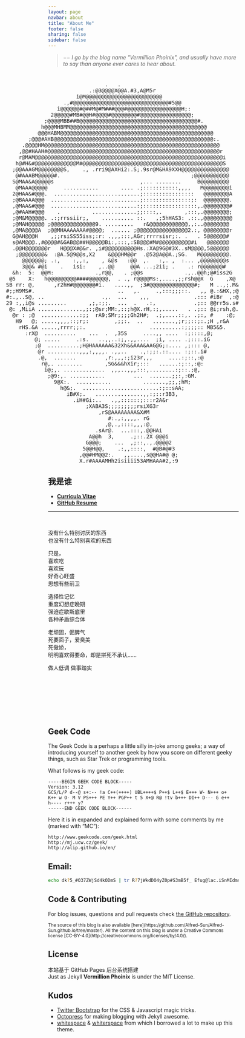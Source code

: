 ```yaml
---
layout: page
navbar: about
title: "About Me"
footer: false
sharing: false
sidebar: false
---
```


> _&minus;&minus; I go by the blog name "Vermillion Phoinix", and usually have more to say than anyone ever cares to hear about._


<div id="avater" class="avater" style="float:right;margin-top:10px;">
	<pre>
                                 .   .
                            .:@3@@@@X@@A.#3,A@M5r
                        i@M@@@@@@@@@@@@@@@@@@@@@@@@
                    .,#@@@@@@@@@@@@@@@@@@@@@@@@@@@@@@#5@@
                  i@@@@@@#@##M@#M###@@@#@@@@@@@@@@@@@@@@@H;:
                2@@@@@#MB#@@H#@@@@#@@@@@@@@#@@@@@@@@@@@@@@@@;
              ;@@@@MBB##B@@@@@@@@@@@@@@@@@@@@@@@@@@@@@@@@@@@@@#.
             h@@@MHBMM@@@@@@@@@@@@@@@@@@@@@@@@@@@@@@@@@@@@@@@@@@@
            @@@HABM@@@@@@@@@@@@@@@@@@@@@@@@@@@@@@@@@@@@@@@@@@@@@@@@
         ;@@@#AHB@@@@@@@@@@@@@@@@@@@@@@@@@@@@@@@@@@@@@@@@@@@@@@@@@@:.
       .@@@@HM@@@@@@@@@@@@@@@@@@@@@@@@@@@@@@@@@@@@@@@@@@@@@@@@@@@@@@@
      ,@@#HAAH#@@@@@@@@@@@@@@@@@@@@@@@@@@@@@@@@@@@@@@@@@@@@@@@@@@@@@@r
      r@MAM@@@@@@@@@@@@@@@@@@@@@@@@@@@@@@@@@@@@@@@@@@@@@@@@@@@@@@@@@@@i
     h@#H&#@@@@@@@@@@@@@M#@@@@@@@@@@@@@@@@@@@@@@@@@@@@@@@@@@@@@@@@@@@@S
    ;@@AAAGM@@@@@@@@S,    ., .rri9@AXHi2:.S;.9sr@M&HA9XXH@@@@@@@@@@@@@@@
     @#AAABM@@@@@#.                                         ;@@@@@@@@@@@
    S@MAA&A@@@@@s                           ,... ........     B@@@@@@@@@
     @MAAA@@@@@     ...........       .... .;:::::::::::,,,,   M@@@@@@@@i
    2@HAA&#@@@.  ...........................;::::::::::::::::   @@@@@@@@A
    ;@BAAAA@@@  ............................;:::::::::::::::;:  @@@@@@@@.
    ,@MAA&#@@@  ...........................:;:::::::::::::::::,.@@@@@@@@#
    ,@#AAH#@@@    .          ..............;;::::,.       ,:::,.@@@@@@@@;
    ;@M&M@@@@@. .:;rrssiir;,    .......... ::.   ,;5hHAS3: .::.,@@@@@@@@@
    ;@MAH@@@@@ ;@@@@@@@@@@@@@@9. .........   r&@@@@@@@@@@@@,,:..@@@@@@@@
    ,@MA@@@@A  ;@@MHAAAAAAA#@@@@;  ...... ;@@@@@@@@@@@@@@@@2.:, @@@@@@@@r
    G@AH@@@H    ,;;rsiSS55iss;:r: .,,,:::,AGr;rrrrsisr;:. .   . 5@@@@@@#
    s@AM@@@.,#@@@@#&GAB@@##H@@@@@Bi:,:::,:SB@@@#M#@@@@@@@@@@#i   @@@@@@@
    .@@H@@@@@@@r   H@@@X#@&r. ,i#@@@@@@@@@@Hs.:XA@9G@#3X..sM@@@@,5@@@@@@
     ;@@@@@@@@&  :@A.5@9@@s,X2    &@@@HM@@r  .@52@A@@A.;SG.   M@@@@@@@@@.
       @@@@@@@; .:,    :,,:,    , &@s   :@@  ,.   :,. ,  :... ,@@@@@@@@s
       3@@& #@i    .   isi:    ,..@@     @@A ...;2ii; .    .: r@@@@@@@#
    &h:  5:  @@M:             .,r@@,   . ;@@s             .,..@@h;@#iss2G
   @5    X:   h@@@@@@@@@####@@@@@@,  . ., r@@@@Ms:,....,;;rsh@@X  G    ,X@
  SB rr: @,      ,r2hH#@@@@@@@#i.   ....,,  ;3#@@@@@@@@@@@@@@#;   M ..,;.M&
  #;;H9MS#.                          ..   ,.     .,:::;;;::.   ,, @.:&HX,;@
  #:.,..S@, ..                  .,.  ...    ,,,              .::: #iBr  ,:@
  29 :,,i@s .........       ,;,:;;.  ...  .   .:,            .;:: @@rr5s.s#
   @: ,MiiA ..............,;:;@sr;MM:,::;h@X.rH,:;,.....   . .;:: @i;rsh,@.
    @r : ;@  ............:;;  rA9;SMr;;;;Gh2H#;  .;,....::,. .;:, #    :@;
     H9   @; .....,,,,::;r;:        ,;;:.  ..   .......,;r;;::;:.;H ,r&A
      rHS.&A .....,rrrr;;:.                    ..........:;;;;:: MB5&5.
        :rX@  ..........    ...  .  ,35S     ....,, ....  :;::::,@;
           @; .....     .:s.   ..,,..:;,.,,....  ;i, .... .;:::.iG
           ;@  ..........;H@HAAAAAA&32Xh&&AAA&AAG@G;:.... ,;::: @,
            @r ..........,,,:,,,,. .,,..    .,:;;:.::.... :;::.i#
            .@,  .......         ,r:,,,:;i23r,,,     ....:;::,:@
             r@,. ........       ,SG&&&hXir;:::   ......:;::,:@:
              i@;,. .............  ,,,..,,,:::,........:;::.;@,
               ;@9:,. ...........         ...  .......;;:,:GM.
                 9@X:.  ...........          .......,;;,;hM;
                   h@&;.  ........................:;::sAA;
                     iB#X;.   ...............,,:;::r3B3,
                       .iH#Gi:..   .,,::::::;:::r2A&r
                           ;XABA3S;;;;;;;;;rsiXG3r
                               ,rS@AAAAAAAA&X#M
                                  #:.,:,,,,. rG
                                 ,@,.,::::,,,:@,
                              .sAr@.  ...:::,.@@HAi
                            A@@h  3,     .;::.2X @@@i
                           G@@@;    ...  ,;::,.,.@@@@2
                          5@@H@@,    .:,,::::,  #@B#@#3
                         ,@@#HM@@2:.   ,,....,s@@HA#@ @;
                         X.r#AAAAMHh2isiiii53AMHAAA#2,:9
	</pre>
</div>



## **我是谁**

- [**Curricula Vitae**]()   
- [**GitHub Resume**](http://resume.github.io/?alfred-sun)


- - - - - - -

<br/>

没有什么特别讨厌的东西  
也没有什么特别喜欢的东西

只是，  
喜欢吃  
喜欢玩  
好奇心旺盛  
思想有些前卫

选择性记忆  
重度幻想症晚期  
强迫症歇斯底里  
各种矛盾综合体

老顽固，倔脾气  
死要面子，爱臭美  
死傲娇，  
明明喜欢得要命，却是拼死不承认……

做人低调 做事踏实

<br/><br/><br/><br/><br/><br/>


## **Geek Code**

The Geek Code is a perhaps a little silly in-joke among geeks; a way of introducing yourself to another geek by how you score on different geeky things, such as Star Trek or programming tools.

What follows is my geek code:

	-----BEGIN GEEK CODE BLOCK-----
	Version: 3.12
	GCS/L/P d--@ s+:-- !a C++(++++) UBL++++$ P++$ L++$ E+++ W- N+++ o+
	K++ w O- M V PS+++ PE Y++ PGP++ t 5 X+@ R@ !tv b+++ DI++ D--- G e++ 
	h---- r+++ y?
	------END GEEK CODE BLOCK------

Here it is in expanded and explained form with some comments by me (marked with “MC”):

	http://www.geekcode.com/geek.html
	http://mj.ucw.cz/geek/
	http://alip.github.io/en/



## **Email:**

```sh
echo dk?5_#O37ZWjSd4kODmS | tr R?7jWkdDO4yZ0p#S3mB5f_ Efug@lac.iSnMIdmsoZr%e
```

<!--**Octostrap3** started because I really wanted to use Bootstrap while posting
[on my blog](https://kaworu.ch) and all Octopress themes were based on
Bootstrap 2.x.-->



## **Code & Contributing**

For blog issues, questions and pull requests check
[the GitHub repository](https://github.com/Alfred-Sun/Alfred-Sun.github.io).

<small class="text-muted">
The source of this blog is also available
[here](https://github.com/Alfred-Sun/Alfred-Sun.github.io/tree/master).  All the
content on this blog is under a Creative Commons license
[CC-BY-4.0](http://creativecommons.org/licenses/by/4.0/).
</small>



## **License**

本站基于 GitHub Pages 后台系统搭建   
Just as Jekyll **Vermillion Phoinix** is under the MIT License.



## **Kudos**

- [Twitter Bootstrap](http://getbootstrap.com/) for the CSS & Javascript magic
  tricks.
- [Octopress](http://octopress.org/) for making blogging with Jekyll
  awesome.
- [whitespace](https://github.com/lucaslew/whitespace) &
  [whiterspace](https://github.com/mjhea0/whiterspace) from which I borrowed a
  lot to make up this theme.

